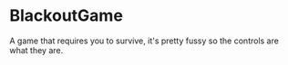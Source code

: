 # BlackoutGame
A game that requires you to survive, it's pretty fussy so the controls are what they are.
